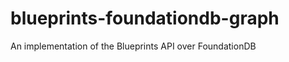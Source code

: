 blueprints-foundationdb-graph
=============================

An implementation of the Blueprints API over FoundationDB
